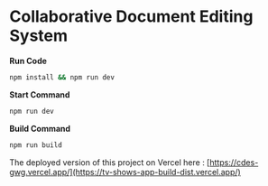 # Collaborative Document Editing System

**Run Code**
```bash
npm install && npm run dev
```
**Start Command**

```bash
npm run dev
```
**Build Command**

```bash
npm run build
```

The deployed version of this project on Vercel here :
[https://cdes-gwg.vercel.app/](https://tv-shows-app-build-dist.vercel.app/)





